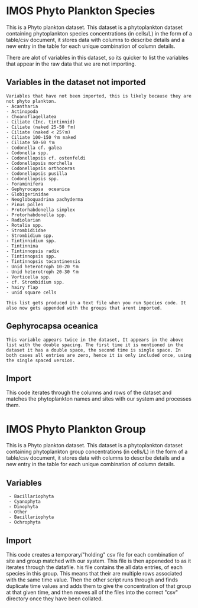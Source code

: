 # IMOS Phyto Plankton Species
This is a Phyto plankton dataset. This dataset is a phytoplankton dataset containing phytoplankton species concentrations (in cells/L)  in the form of a table/csv document, it stores data with columns to describe details and a new entry in the table for each unique combination of column details.

There are alot of variables in this dataset, so its quicker to list the variables that appear in the raw data that we are not importing.

## Variables in the dataset not imported
    Variables that have not been imported, this is likely because they are not phyto plankton.
    - Acantharia
    - Actinopoda
    - Choanoflagellatea
    - Ciliate (Inc. tintinnid)
    - Ciliate (naked 25-50 ␦m)
    - Ciliate (naked < 25␦m)
    - Ciliate 100-150 ␦m naked
    - Ciliate 50-60 ␦m
    - Codonella cf. galea
    - Codonella spp.
    - Codonellopsis cf. ostenfeldi
    - Codonellopsis morchella
    - Codonellopsis orthoceras
    - Codonellopsis pusilla
    - Codonellopsis spp.
    - Foraminifera
    - Gephyrocapsa  oceanica
    - Globigerinidae
    - Neogloboquadrina pachyderma
    - Pinus pollen
    - Protorhabdonella simplex
    - Protorhabdonella spp.
    - Radiolarian
    - Rotalia spp.
    - Strombidiidae
    - Strombidium spp.
    - Tintinnidium spp.
    - Tintinnina
    - Tintinnopsis radix
    - Tintinnopsis spp.
    - Tintinnopsis tocantinensis
    - Unid heterotroph 10-20 ␦m
    - Unid heterotroph 20-30 ␦m
    - Vorticella spp.
    - cf. Strombidium spp.
    - hairy flap
    - unid square cells

    This list gets produced in a text file when you run Species code. It also now gets appended with the groups that arent imported.
    
## Gephyrocapsa oceanica
    This variable appears twice in the dataset, It appears in the above list with the double spacing. The first time it is mentioned in the dataset it has a double space, the second time is single space. In both cases all entries are zero, hence it is only included once, using the single spaced version.

## Import
This code iterates through the columns and rows of the dataset and matches the phytoplankton names and sites with our system and processes them.

# IMOS Phyto Plankton Group
This is a Phyto plankton dataset. This dataset is a phytoplankton dataset containing phytoplankton group concentrations (in cells/L)  in the form of a table/csv document, it stores data with columns to describe details and a new entry in the table for each unique combination of column details.
## Variables

     - Bacillariophyta
     - Cyanophyta
     - Dinophyta
     - Other
     - Bacillariophyta
     - Ochrophyta

## Import
This code creates a temporary/"holding" csv file for each combination of site and group matched with our system. This file is then appeneded to as it iterates through the datafile. his file contains the all data entries, of each species in this group. This means that their are multiple rows associated with the same time value. Then the other script runs through and finds duplicate time values and adds them to give the concentration of that group at that given time, and then moves all of the files into the correct "csv" directory once they have been collated.